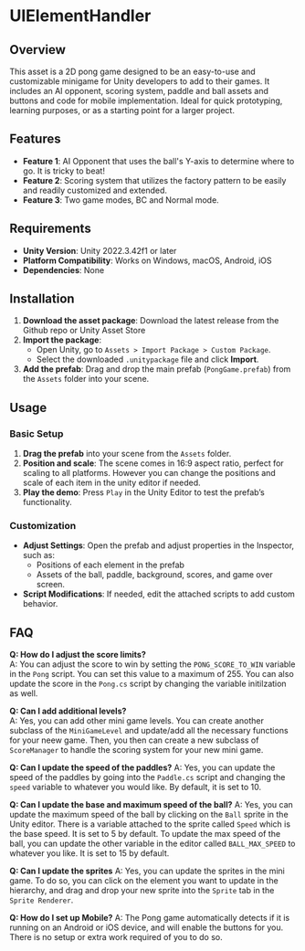 # UIElementHandler

## Overview

This asset is a 2D pong game designed to be an easy-to-use and customizable minigame for Unity developers to add to their games. It includes an AI opponent, scoring system, paddle and ball assets and buttons and code for mobile implementation. Ideal for quick prototyping, learning purposes, or as a starting point for a larger project.

## Features

-   **Feature 1**: AI Opponent that uses the ball's Y-axis to determine where to go. It is tricky to beat!
-   **Feature 2**: Scoring system that utilizes the factory pattern to be easily and readily customized and extended.
-   **Feature 3**: Two game modes, BC and Normal mode.

## Requirements

-   **Unity Version**: Unity 2022.3.42f1 or later
-   **Platform Compatibility**: Works on Windows, macOS, Android, iOS
-   **Dependencies**: None

## Installation

1. **Download the asset package**: Download the latest release from the Github repo or Unity Asset Store
2. **Import the package**:
    - Open Unity, go to `Assets > Import Package > Custom Package`.
    - Select the downloaded `.unitypackage` file and click **Import**.
3. **Add the prefab**: Drag and drop the main prefab (`PongGame.prefab`) from the `Assets` folder into your scene.

## Usage

### Basic Setup

1. **Drag the prefab** into your scene from the `Assets` folder.
2. **Position and scale**: The scene comes in 16:9 aspect ratio, perfect for scaling to all platforms. However you can change the positions and scale of each item in the unity editor if needed.
3. **Play the demo**: Press `Play` in the Unity Editor to test the prefab’s functionality.

### Customization

-   **Adjust Settings**: Open the prefab and adjust properties in the Inspector, such as:
    -   Positions of each element in the prefab
    -   Assets of the ball, paddle, background, scores, and game over screen.
-   **Script Modifications**: If needed, edit the attached scripts to add custom behavior.

## FAQ

**Q: How do I adjust the score limits?**  
A: You can adjust the score to win by setting the `PONG_SCORE_TO_WIN` variable in the `Pong` script. You can set this value to a maximum of 255. You can also update the score in the `Pong.cs` script by changing the variable initilzation as well.

**Q: Can I add additional levels?**  
A: Yes, you can add other mini game levels. You can create another subclass of the `MiniGameLevel` and update/add all the necessary functions for your neew game. Then, you then can create a new subclass of `ScoreManager` to handle the scoring system for your new mini game.

**Q: Can I update the speed of the paddles?**
A: Yes, you can update the speed of the paddles by going into the `Paddle.cs` script and changing the `speed` variable to whatever you would like. By default, it is set to 10.

**Q: Can I update the base and maximum speed of the ball?**
A: Yes, you can update the maximum speed of the ball by clicking on the `Ball` sprite in the Unity editor. There is a variable attached to the sprite called `Speed` which is the base speed. It is set to 5 by default. To update the max speed of the ball, you can update the other variable in the editor called `BALL_MAX_SPEED` to whatever you like. It is set to 15 by default.

**Q: Can I update the sprites**
A: Yes, you can update the sprites in the mini game. To do so, you can click on the element you want to update in the hierarchy, and drag and drop your new sprite into the `Sprite` tab in the `Sprite Renderer`.

**Q: How do I set up Mobile?**
A: The Pong game automatically detects if it is running on an Android or iOS device, and will enable the buttons for you. There is no setup or extra work required of you to do so.
